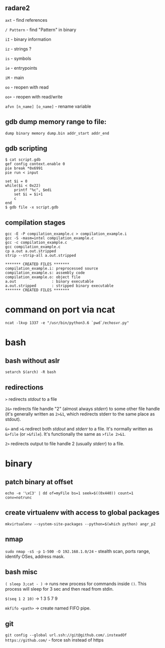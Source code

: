 ## radare2
`axt` - find references

`/ Pattern` - find "Pattern" in binary

`iI` - binary information

`iz` - strings ?

`is` - symbols

`ie` - entrypoints

`iM` - main

`oo` - reopen with read

`oo+` - reopen with read/write

`afvn [n_name] [o_name]` - rename variable

## gdb dump memory range to file:
`dump binary memory dump.bin addr_start addr_end`

## gdb scripting
```
$ cat script.gdb
gef config context.enable 0
pie break *0x6991
pie run < input

set $i = 0
while($i < 0x22)
    printf "%c", $edi
    set $i = $i+1
    c
end
$ gdb file -x script.gdb
```
## compilation stages
```
gcc -E -P compilation_example.c > compilation_example.i
gcc -S -masm=intel compilation_example.c
gcc -c compilation_example.c
gcc compilation_example.c
cp a.out a.out.stripped
strip --strip-all a.out.stripped

******* CREATED FILES *******
compilation_example.i: preprocessed source
compilation_example.s: assembly code
compilation_example.o: object file
a.out                : binary executable
a.out.stripped       : stripped binary executable
******* CREATED FILES *******

```

# command on port via ncat 
```
ncat -lkvp 1337 -e "/usr/bin/python3.6 `pwd`/echosvr.py"
```
# bash
## bash without aslr
`setarch $(arch) -R bash`
## redirections
`>` redirects *stdout* to a file

`2&>` redirects file handle "2" (almost always *stderr*) to some other file handle (it's generally written as `2>&1`, which redirects stderr to the same place as stdout).

`&>` and `>&` redirect both *stdout* and *stderr* to a file. It's normally written as `&>file` (or `>&file`). It's functionally the same as `>file 2>&1`.

`2>` redirects output to file handle 2 (usually *stderr*) to a file.

# binary
## patch binary at offset
`echo -e '\xC3' | dd of=myFile bs=1 seek=$((0x440)) count=1 conv=notrunc`

## create virtualenv with access to global packages
`mkvirtualenv --system-site-packages --python=$(which python) angr_p2`

## nmap
`sudo nmap -sS -p 1-500 -O 192.168.1.0/24` - stealth scan, ports range, identify OSes, address mask.
 
## bash misc
`( sleep 3;cat - )` -> runs new process for commands inside `()`. This process will sleep for 3 sec and then read from stdin.

`$(seq 1 2 10)` -> 1 3 5 7 9

`mkfifo <path>` -> create named FIFO pipe.

## git
`git config --global url.ssh://git@github.com/.insteadOf https://github.com/` - force ssh instead of https
